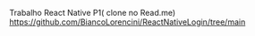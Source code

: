 Trabalho React Native P1( clone no Read.me)
https://github.com/BiancoLorencini/ReactNativeLogin/tree/main
